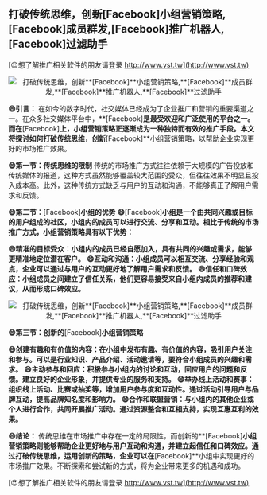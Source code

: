 ## **打破传统思维，创新**[Facebook]**小组营销策略,**[Facebook]**成员群发,**[Facebook]**推广机器人,**[Facebook]**过滤助手**

[😍想了解推广相关软件的朋友请登录 http://www.vst.tw](http://www.vst.tw)

 <center><img src="https://vst.tw/MP4/tuiguang/png/3.png" alt="打破传统思维，创新**[Facebook]**小组营销策略,**[Facebook]**成员群发,**[Facebook]**推广机器人,**[Facebook]**过滤助手"></center>

**😄引言：**
在如今的数字时代，社交媒体已经成为了企业推广和营销的重要渠道之一。在众多社交媒体平台中，**[Facebook]**是最受欢迎和广泛使用的平台之一。而在**[Facebook]**上，小组营销策略正逐渐成为一种独特而有效的推广手段。本文将探讨如何打破传统思维，创新**[Facebook]**小组营销策略，以帮助企业实现更好的市场推广效果。

**😄第一节：传统思维的限制**
传统的市场推广方式往往依赖于大规模的广告投放和传统媒体的报道，这种方式虽然能够覆盖较大范围的受众，但往往效果不明显且投入成本高。此外，这种传统方式缺乏与用户的互动和沟通，不能够真正了解用户需求和反馈。

**😄第二节：**[Facebook]**小组的优势**
**😄**[Facebook]**小组是一个由共同兴趣或目标的用户组成的社区，小组内的成员可以进行交流、分享和互动。相比于传统的市场推广方式，小组营销策略具有以下优势：**

**😄精准的目标受众：小组内的成员已经自愿加入，具有共同的兴趣或需求，能够更精准地定位潜在客户。**
**😄互动和沟通：小组成员可以相互交流、分享经验和观点，企业可以通过与用户的互动更好地了解用户需求和反馈。**
**😄信任和口碑效应：小组成员之间建立了信任关系，他们更容易接受来自小组内成员的推荐和建议，从而形成口碑效应。**

 <center><img src="https://vst.tw/MP4/tuiguang/png/1.png" alt="打破传统思维，创新**[Facebook]**小组营销策略,**[Facebook]**成员群发,**[Facebook]**推广机器人,**[Facebook]**过滤助手"></center>

**😄第三节：创新的**[Facebook]**小组营销策略**

**😄创建有趣和有价值的内容：在小组中发布有趣、有价值的内容，吸引用户关注和参与。可以是行业知识、产品介绍、活动邀请等，要符合小组成员的兴趣和需求。**
**😄主动参与和回应：积极参与小组内的讨论和互动，回应用户的问题和反馈。建立良好的企业形象，并提供专业的服务和支持。**
**😄举办线上活动和赛事：组织线上活动、比赛或抽奖等，增加用户参与度和互动性。通过活动引导用户与品牌互动，提高品牌知名度和影响力。**
**😄合作和联盟营销：与小组内的其他企业或个人进行合作，共同开展推广活动。通过资源整合和互相支持，实现互惠互利的效果。**

**😄结论：**
传统思维在市场推广中存在一定的局限性，而创新的**[Facebook]**小组营销策略则能够帮助企业更好地与用户互动和沟通，并建立起信任和口碑效应。通过打破传统思维，运用创新的策略，企业可以在**[Facebook]**小组中实现更好的市场推广效果。不断探索和尝试新的方式，将为企业带来更多的机遇和成功。

[😍想了解推广相关软件的朋友请登录 http://www.vst.tw](http://www.vst.tw)



